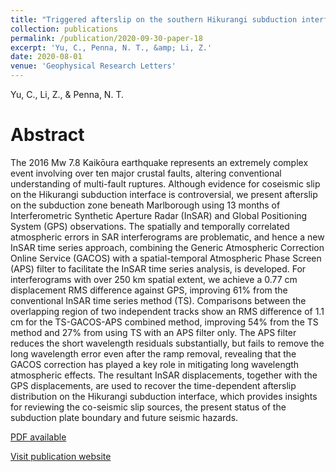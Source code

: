 ```yaml
---
title: "Triggered afterslip on the southern Hikurangi subduction interface following the 2016 Kaikōura earthquake from InSAR time series with atmospheric corrections"
collection: publications
permalink: /publication/2020-09-30-paper-18
excerpt: 'Yu, C., Penna, N. T., &amp; Li, Z.'
date: 2020-08-01
venue: 'Geophysical Research Letters'
---
```

Yu, C.,  Li, Z., & Penna, N. T.

Abstract
=====
The 2016 Mw 7.8 Kaikōura earthquake represents an extremely complex event involving over ten major crustal faults, altering conventional understanding of multi-fault ruptures. Although evidence for coseismic slip on the Hikurangi subduction interface is controversial, we present afterslip on the subduction zone beneath Marlborough using 13 months of Interferometric Synthetic Aperture Radar (InSAR) and Global Positioning System (GPS) observations. The spatially and temporally correlated atmospheric errors in SAR interferograms are problematic, and hence a new InSAR time series approach, combining the Generic Atmospheric Correction Online Service (GACOS) with a spatial-temporal Atmospheric Phase Screen (APS) filter to facilitate the InSAR time series analysis, is developed. For interferograms with over 250 km spatial extent, we achieve a 0.77 cm displacement RMS difference against GPS, improving 61% from the conventional InSAR time series method (TS). Comparisons between the overlapping region of two independent tracks show an RMS difference of 1.1 cm for the TS-GACOS-APS combined method, improving 54% from the TS method and 27% from using TS with an APS filter only. The APS filter reduces the short wavelength residuals substantially, but fails to remove the long wavelength error even after the ramp removal, revealing that the GACOS correction has played a key role in mitigating long wavelength atmospheric effects. The resultant InSAR displacements, together with the GPS displacements, are used to recover the time-dependent afterslip distribution on the Hikurangi subduction interface, which provides insights for reviewing the co-seismic slip sources, the present status of the subduction plate boundary and future seismic hazards.
  
[PDF available](/files/paper18.pdf)  

[Visit publication website](https://doi.org/10.1016/j.rse.2020.112097)
